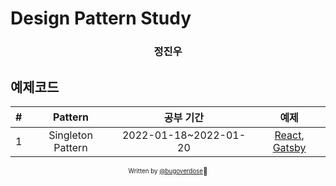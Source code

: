 # Design Pattern Study

<div align="center">

<h3> 정진우 </h3>

</div>

## 예제코드

| # | Pattern | 공부 기간 | 예제 |
| :--: | :-----: | :---------------: | :-------: |
| 1 | Singleton Pattern | 2022-01-18~2022-01-20 | [React](./singleton/react-example), [Gatsby](./singleton/gatsby-example) |


<div align="center">

<sub><sup>Written by <a href="https://github.com/bugoverdose">@bugoverdose</a></sup></sub><small>🍕</small>

</div>
